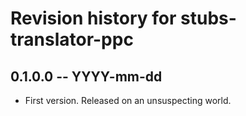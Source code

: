 # Revision history for stubs-translator-ppc

## 0.1.0.0 -- YYYY-mm-dd

* First version. Released on an unsuspecting world.
